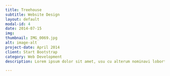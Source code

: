 ```yaml
---
title: Treehouse
subtitle: Website Design
layout: default
modal-id: 4
date: 2014-07-15
img: 
thumbnail: IMG_0069.jpg
alt: image-alt
project-date: April 2014
client: Start Bootstrap
category: Web Development
description: Lorem ipsum dolor sit amet, usu cu alterum nominavi lobortis. At duo novum diceret. Tantas apeirian vix et, usu sanctus postulant inciderint ut, populo diceret necessitatibus in vim. Cu eum dicam feugiat noluisse.

---
```


